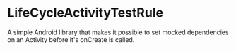 # LifeCycleActivityTestRule


A simple Android library that makes it possible to set mocked dependencies on an Activity before it's onCreate is called.